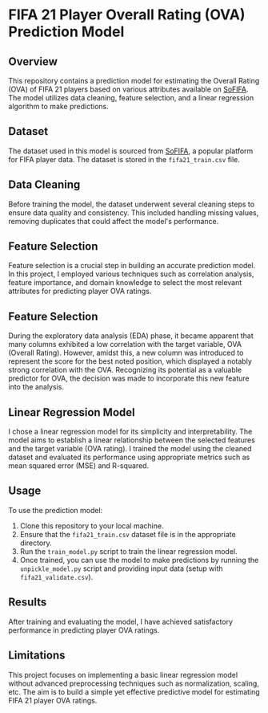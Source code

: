 # FIFA 21 Player Overall Rating (OVA) Prediction Model

## Overview
This repository contains a prediction model for estimating the Overall Rating (OVA) of FIFA 21 players based on various attributes available on [SoFIFA](https://sofifa.com/). The model utilizes data cleaning, feature selection, and a linear regression algorithm to make predictions.

## Dataset
The dataset used in this model is sourced from [SoFIFA](https://sofifa.com/), a popular platform for FIFA player data. The dataset is stored in the `fifa21_train.csv` file.

## Data Cleaning
Before training the model, the dataset underwent several cleaning steps to ensure data quality and consistency. This included handling missing values, removing duplicates that could affect the model's performance.

## Feature Selection
Feature selection is a crucial step in building an accurate prediction model. In this project, I employed various techniques such as correlation analysis, feature importance, and domain knowledge to select the most relevant attributes for predicting player OVA ratings.

## Feature Selection
During the exploratory data analysis (EDA) phase, it became apparent that many columns exhibited a low correlation with the target variable, OVA (Overall Rating). However, amidst this, a new column was introduced to represent the score for the best noted position, which displayed a notably strong correlation with the OVA. Recognizing its potential as a valuable predictor for OVA, the decision was made to incorporate this new feature into the analysis. 

## Linear Regression Model
I chose a linear regression model for its simplicity and interpretability. The model aims to establish a linear relationship between the selected features and the target variable (OVA rating). I trained the model using the cleaned dataset and evaluated its performance using appropriate metrics such as mean squared error (MSE) and R-squared.

## Usage
To use the prediction model:
1. Clone this repository to your local machine.
2. Ensure that the `fifa21_train.csv` dataset file is in the appropriate directory.
3. Run the `train_model.py` script to train the linear regression model.
4. Once trained, you can use the model to make predictions by running the `unpickle_model.py` script and providing input data (setup with `fifa21_validate.csv`).

## Results
After training and evaluating the model, I have achieved satisfactory performance in predicting player OVA ratings.

## Limitations
This project focuses on implementing a basic linear regression model without advanced preprocessing techniques such as normalization, scaling, etc. The aim is to build a simple yet effective predictive model for estimating FIFA 21 player OVA ratings.